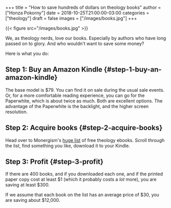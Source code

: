+++
title = "How to save hundreds of dollars on theology books"
author = ["Honza Pokorny"]
date = 2018-10-25T21:00:00-03:00
categories = ["theology"]
draft = false
images = ["/images/books.jpg"]
+++

{{< figure src="/images/books.jpg" >}}

We, as theology nerds, love our books. Especially by authors who have long
passed on to glory. And who wouldn't want to save some money?

Here is what you do:

## Step 1: Buy an Amazon Kindle {#step-1-buy-an-amazon-kindle}

The base model is \$79. You can find it on sale during the usual sale events.
Or, for a more comfortable reading experience, you can go for the Paperwhite,
which is about twice as much. Both are excellent options. The advantage of the
Paperwhite is the backlight, and the higher screen resolution.

## Step 2: Acquire books {#step-2-acquire-books}

Head over to Monergism's [huge list](https://www.monergism.com/400-free-ebooks-listed-alphabetically-author) of free theology ebooks. Scroll through
the list, find something you like, download it to your Kindle.

## Step 3: Profit {#step-3-profit}

If there are 400 books, and if you downloaded each one, and if the printed paper
copy cost at least $1 (which it probably costs a _lot_ more), you are saving at
least $300.

If we assume that each book on the list has an average price of $30, you are
saving about $12,000.
